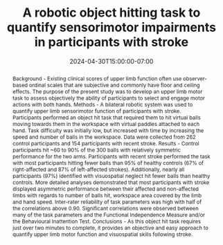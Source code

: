 ---
# Documentation: https://wowchemy.com/docs/managing-content/

title: "A robotic object hitting task to quantify sensorimotor impairments in participants with stroke"
event: EMIL Spring'24 Seminars
event_url:
location: Health Futures Center, ASU
address:
  street:
  city:
  region:
  postcode:
  country:
summary: "This paper presents a robotic object hitting task to quantify sensorimotor impairments in participants with stroke"
abstract: "Background - Existing clinical scores of upper limb function often use observer-based ordinal scales that are subjective and commonly have floor and ceiling effects. The purpose of the present study was to develop an upper limb motor task to assess objectively the ability of participants to select and engage motor actions with both hands. Methods - A bilateral robotic system was used to quantify upper limb sensorimotor function of participants with stroke. Participants performed an object hit task that required them to hit virtual balls moving towards them in the workspace with virtual paddles attached to each hand. Task difficulty was initially low, but increased with time by increasing the speed and number of balls in the workspace. Data were collected from 262 control participants and 154 participants with recent stroke. Results - Control participants hit ~60 to 90% of the 300 balls with relatively symmetric performance for the two arms. Participants with recent stroke performed the task with most participants hitting fewer balls than 95% of healthy controls (67% of right-affected and 87% of left-affected strokes). Additionally, nearly all participants (97%) identified with visuospatial neglect hit fewer balls than healthy controls. More detailed analyses demonstrated that most participants with stroke displayed asymmetric performance between their affected and non-affected limbs with regards to number of balls hit, workspace area covered by the limb and hand speed. Inter-rater reliability of task parameters was high with half of the correlations above 0.90. Significant correlations were observed between many of the task parameters and the Functional Independence Measure and/or the Behavioural Inattention Test. Conclusions - As this object hit task requires just over two minutes to complete, it provides an objective and easy approach to quantify upper limb motor function and visuospatial skills following stroke."

# Talk start and end times.
#   End time can optionally be hidden by prefixing the line with `#`.
date: 2024-04-30T15:00:00-07:00
date_end: 2024-04-30T15:45:00-07:00
all_day: false

# Schedule page publish date (NOT event date).
publishDate: 2024-04-30T16:50:20-07:00

authors: [sayyed-mostafa-mostafavi]
tags: []

# Is this a featured event? (true/false)
featured: false

# Featured image
# To use, add an image named `featured.jpg/png` to your page's folder. 
# Focal points: Smart, Center, TopLeft, Top, TopRight, Left, Right, BottomLeft, Bottom, BottomRight.
image:
  caption: ""
  focal_point: ""
  preview_only: false

# Custom links (optional).
#   Uncomment and edit lines below to show custom links.
# links:
# - name: Follow
#   url: https://twitter.com
#   icon_pack: fab
#   icon: twitter

# Optional filename of your slides within your event's folder or a URL.
url_slides: slides.pdf

url_code:
url_pdf: "https://link.springer.com/article/10.1186/1743-0003-11-47"
url_video:

# Markdown Slides (optional).
#   Associate this event with Markdown slides.
#   Simply enter your slide deck's filename without extension.
#   E.g. `slides = "example-slides"` references `content/slides/example-slides.md`.
#   Otherwise, set `slides = ""`.
slides: ""

# Projects (optional).
#   Associate this post with one or more of your projects.
#   Simply enter your project's folder or file name without extension.
#   E.g. `projects = ["internal-project"]` references `content/project/deep-learning/index.md`.
#   Otherwise, set `projects = []`.
projects: []
---